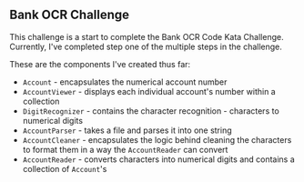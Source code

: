 ## Bank OCR Challenge

This challenge is a start to complete the Bank OCR Code Kata Challenge. Currently, I've completed step one of the multiple steps in the challenge.

These are the components I've created thus far:

* `Account` - encapsulates the numerical account number
* `AccountViewer` - displays each individual account's number within a collection
* `DigitRecognizer` - contains the character recognition - characters to numerical digits
* `AccountParser` - takes a file and parses it into one string
* `AccountCleaner` - encapsulates the logic behind cleaning the characters to format them in a way the `AccountReader` can convert
* `AccountReader` - converts characters into numerical digits and contains a collection of `Account`'s
